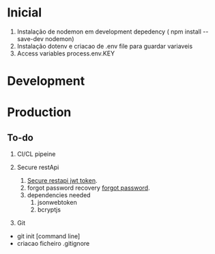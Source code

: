 # Inicial

1. Instalação de nodemon em development depedency ( npm install --save-dev nodemon)
2. Instalação dotenv e criacao de .env file para guardar variaveis
 1. Access variables process.env.KEY

# Development






# Production


## To-do

1. CI/CL pipeine

1. Secure restApi
    1. [Secure restapi jwt token](https://www.freecodecamp.org/news/securing-node-js-restful-apis-with-json-web-tokens-9f811a92bb52). 
    2. forgot password recovery [forgot password](https://cinquewebdev.medium.com/how-to-implement-forgot-password-functionality-with-jwt-authentication-e1381263026c).
    1. dependencies needed
        1. jsonwebtoken
        2. bcryptjs
3. Git
 - git init [command line]
 - criacao ficheiro .gitignore